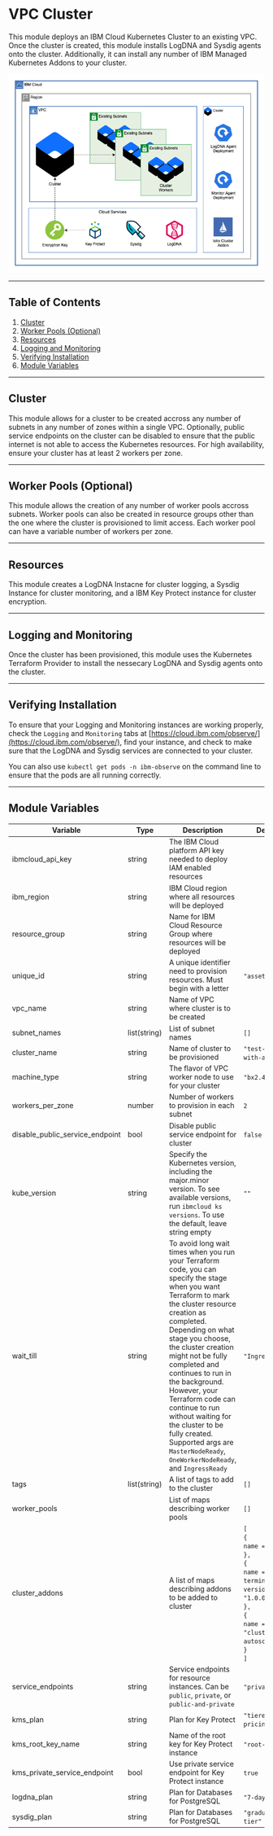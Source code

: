 # VPC Cluster

This module deploys an IBM Cloud Kubernetes Cluster to an existing VPC. Once the cluster is created, this module installs LogDNA and Sysdig agents onto the cluster. Additionally, it can install any number of IBM Managed Kubernetes Addons to your cluster.

![Cluster](./.docs/iks-cluster-addons.png)

---

## Table of Contents

1. [Cluster](##Cluster)
2. [Worker Pools (Optional)](##Worker-Pools-(Optional))
3. [Resources](##Resources)
4. [Logging and Monitoring](##Logging-and-Monitoring)
5. [Verifying Installation](##verifying-installation)
6. [Module Variables](##module-variables)

---

## Cluster

This module allows for a cluster to be created accross any number of subnets in any number of zones within a single VPC. Optionally, public service endpoints on the cluster can be disabled to ensure that the public internet is not able to access the Kubernetes resources. For high availability, ensure your cluster has at least 2 workers per zone.

---

## Worker Pools (Optional)

This module allows the creation of any number of worker pools accross subnets. Worker pools can also be created in resource groups other than the one where the cluster is provisioned to limit access. Each worker pool can have a variable number of workers per zone.

---

## Resources

This module creates a LogDNA Instacne for cluster logging, a Sysdig Instance for cluster monitoring, and a IBM Key Protect instance for cluster encryption.

---

## Logging and Monitoring

Once the cluster has been provisioned, this module uses the Kubernetes Terraform Provider to install the nessecary LogDNA and Sysdig agents onto the cluster.

---

## Verifying Installation

To ensure that your Logging and Monitoring instances are working properly, check the `Logging` and `Monitoring` tabs at [https://cloud.ibm.com/observe/](https://cloud.ibm.com/observe/), find your instance, and check to make sure that the LogDNA and Sysdig services are connected to your cluster.

You can also use `kubectl get pods -n ibm-observe` on the command line to ensure that the pods are all running correctly.

---

## Module Variables

Variable                        | Type         | Description                                                                                                                                                                                                                                                                                                                                                                                                                                                                           | Default
------------------------------- | ------------ | ------------------------------------------------------------------------------------------------------------------------------------------------------------------------------------------------------------------------------------------------------------------------------------------------------------------------------------------------------------------------------------------------------------------------------------------------------------------------------------- |--------
ibmcloud_api_key                | string       | The IBM Cloud platform API key needed to deploy IAM enabled resources                                                                                                                                                                                                                                                                                                                                                                                                                 | 
ibm_region                      | string       | IBM Cloud region where all resources will be deployed                                                                                                                                                                                                                                                                                                                                                                                                                                 | 
resource_group                  | string       | Name for IBM Cloud Resource Group where resources will be deployed                                                                                                                                                                                                                                                                                                                                                                                                                    | 
unique_id                       | string       | A unique identifier need to provision resources. Must begin with a letter                                                                                                                                                                                                                                                                                                                                                                                                             | `"asset-test"`
vpc_name                        | string       | Name of VPC where cluster is to be created                                                                                                                                                                                                                                                                                                                                                                                                                                            | 
subnet_names                    | list(string) | List of subnet names                                                                                                                                                                                                                                                                                                                                                                                                                                                                  | `[]`
cluster_name                    | string       | Name of cluster to be provisioned                                                                                                                                                                                                                                                                                                                                                                                                                                                     | `"test-cluster-with-addons"`
machine_type                    | string       | The flavor of VPC worker node to use for your cluster                                                                                                                                                                                                                                                                                                                                                                                                                                 | `"bx2.4x16"`
workers_per_zone                | number       | Number of workers to provision in each subnet                                                                                                                                                                                                                                                                                                                                                                                                                                         | `2`
disable_public_service_endpoint | bool         | Disable public service endpoint for cluster                                                                                                                                                                                                                                                                                                                                                                                                                                           | `false`
kube_version                    | string       | Specify the Kubernetes version, including the major.minor version. To see available versions, run `ibmcloud ks versions`. To use the default, leave string empty                                                                                                                                                                                                                                                                                                                      | `""`
wait_till                       | string       | To avoid long wait times when you run your Terraform code, you can specify the stage when you want Terraform to mark the cluster resource creation as completed. Depending on what stage you choose, the cluster creation might not be fully completed and continues to run in the background. However, your Terraform code can continue to run without waiting for the cluster to be fully created. Supported args are `MasterNodeReady`, `OneWorkerNodeReady`, and `IngressReady`   | `"IngressReady"`
tags                            | list(string) | A list of tags to add to the cluster                                                                                                                                                                                                                                                                                                                                                                                                                                                  | `[]`
worker_pools                    |              | List of maps describing worker pools                                                                                                                                                                                                                                                                                                                                                                                                                                                  | `[]`
cluster_addons                  |              | A list of maps describing addons to be added to cluster                                                                                                                                                                                                                                                                                                                                                                                                                               | `[`<br>`{`<br>`name = "istio"`<br>`},`<br>`{`<br>`name = "kube-terminal"`<br>`version = "1.0.0"`<br>`},`<br>`{`<br>`name = "cluster-autoscaler"`<br>`}`<br>`]`
service_endpoints               | string       | Service endpoints for resource instances. Can be `public`, `private`, or `public-and-private`                                                                                                                                                                                                                                                                                                                                                                                         | `"private"`
kms_plan                        | string       | Plan for Key Protect                                                                                                                                                                                                                                                                                                                                                                                                                                                                  | `"tiered-pricing"`
kms_root_key_name               | string       | Name of the root key for Key Protect instance                                                                                                                                                                                                                                                                                                                                                                                                                                         | `"root-key"`
kms_private_service_endpoint    | bool         | Use private service endpoint for Key Protect instance                                                                                                                                                                                                                                                                                                                                                                                                                                 | `true`
logdna_plan                     | string       | Plan for Databases for PostgreSQL                                                                                                                                                                                                                                                                                                                                                                                                                                                     | `"7-day"`
sysdig_plan                     | string       | Plan for Databases for PostgreSQL                                                                                                                                                                                                                                                                                                                                                                                                                                                     | `"graduated-tier"`